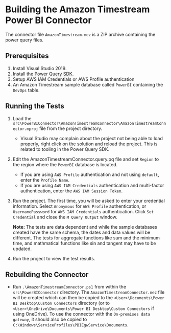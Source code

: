 # Building the Amazon Timestream Power BI Connector

The connector file `AmazonTimestream.mez` is a ZIP archive containing the power query files.

## Prerequisites
1. Install Visual Studio 2019.
2. Install the [Power Query SDK](https://marketplace.visualstudio.com/items?itemName=Dakahn.PowerQuerySDK).
3. Setup AWS IAM Credentials or AWS Profile authentication
4. An Amazon Timestream sample database called `PowerBI` containing the `DevOps` table.

## Running the Tests
1. Load the `src\PowerBIConnector\AmazonTimestreamConnector\AmazonTimestreamConnector.mproj` file from the project directory.
    * Visual Studio may complain about the project not being able to load properly, right click on the solution and reload the project. This is related to tooling in the Power Query SDK.
2. Edit the AmazonTimestreamConnector.query.pq file and set `Region` to the region where the `PowerBI` database is located.
    * If you are using `AWS Profile` authentication and not using `default`, enter the `Profile Name`.
    * If you are using `AWS IAM Credentials` authentication and multi-factor authentication, enter the `AWS IAM Session Token`.
3. Run the project. The first time, you will be asked to enter your credential information. Select `Anonymous` for `AWS Profile` authentication, or `UsernamePassword` for `AWS IAM Credentials` authentication. Click `Set Credential` and close the `M Query Output` window. 

   **Note:** The tests are data dependent and while the sample databases created have the same schema, the dates and data values will be different. The tests for aggregate functions like sum and the minimum time, and mathmatical functions like sin and tangent may have to be updated.

4. Run the project to view the test results.

## Rebuilding the Connector
* Run `.\AmazonTimestreamConnector.ps1` from within the `src\PowerBIConnector` directory. The `AmazonTimestreamConnector.mez` file will be created which can then be copied to the `<User>\Documents\Power BI Desktop\Custom Connectors` directory (or to `<User>\OneDrive\Documents\Power BI Desktop\Custom Connectors` if using OneDrive). To use the connector with the `On-premises data gateway`, it should also be copied to `C:\Windows\ServiceProfiles\PBIEgwService\Documents`.
